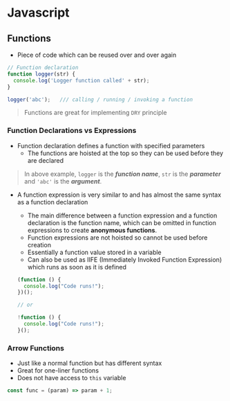 # **Javascript**

## **Functions**

* Piece of code which can be reused over and over again

```javascript
// Function declaration
function logger(str) {
  console.log('Logger function called' + str);
}

logger('abc');   /// calling / running / invoking a function
```

> Functions are great for implementing `DRY` principle

### **Function Declarations vs Expressions**

* Function declaration defines a function with specified parameters
  * The functions are hoisted at the top so they can be used before they are declared

> In above example, `logger` is the ***function name***, `str` is the ***parameter*** and `'abc'` is the ***argument***.

* A function expression is very similar to and has almost the same syntax as a function declaration
  * The main difference between a function expression and a function declaration is the function name, which can be omitted in function expressions to create **anonymous functions**.
  * Function expressions are not hoisted so cannot be used before creation
  * Essentially a function value stored in a variable
  * Can also be used as IIFE (Immediately Invoked Function Expression) which runs as soon as it is defined

  ```javascript
  (function () {
    console.log("Code runs!");
  })();

  // or

  !function () {
    console.log("Code runs!");
  }();
  ```

### **Arrow Functions**

* Just like a normal function but has different syntax
* Great for one-liner functions
* Does not have access to `this` variable

```javascript
const func = (param) => param + 1;
```
